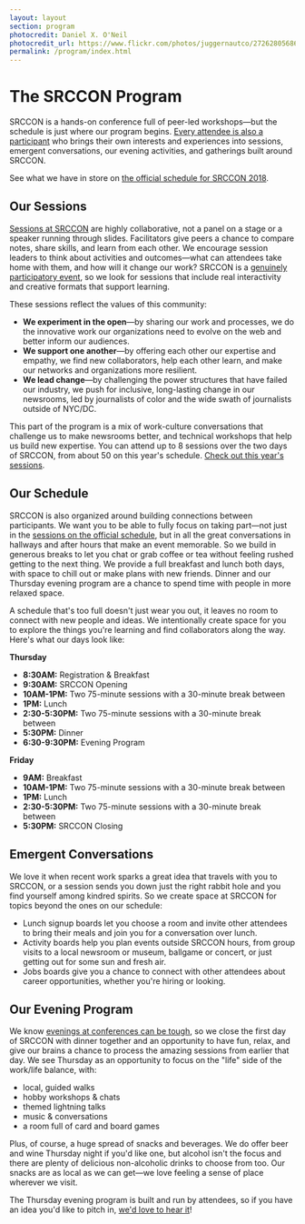 ```yaml
---
layout: layout
section: program
photocredit: Daniel X. O'Neil
photocredit_url: https://www.flickr.com/photos/juggernautco/27262805686/
permalink: /program/index.html
---
```

# The SRCCON Program
SRCCON is a hands-on conference full of peer-led workshops—but the schedule is just where our program begins. [Every attendee is also a participant](/participation) who brings their own interests and experiences into sessions, emergent conversations, our evening activities, and gatherings built around SRCCON.

See what we have in store on [the official schedule for SRCCON 2018](https://schedule.srccon.org).

## Our Sessions
[Sessions at SRCCON](/sessions) are highly collaborative, not a panel on a stage or a speaker running through slides. Facilitators give peers a chance to compare notes, share skills, and learn from each other. We encourage session leaders to think about activities and outcomes—what can attendees take home with them, and how will it change our work? SRCCON is a [genuinely participatory event](/participation), so we look for sessions that include real interactivity and creative formats that support learning.

These sessions reflect the values of this community:

* **We experiment in the open**—by sharing our work and processes, we do the innovative work our organizations need to evolve on the web and better inform our audiences.
* **We support one another**—by offering each other our expertise and empathy, we find new collaborators, help each other learn, and make our networks and organizations more resilient.
* **We lead change**—by challenging the power structures that have failed our industry, we push for inclusive, long-lasting change in our newsrooms, led by journalists of color and the wide swath of journalists outside of NYC/DC.

This part of the program is a mix of work-culture conversations that challenge us to make newsrooms better, and technical workshops that help us build new expertise. You can attend up to 8 sessions over the two days of SRCCON, from about 50 on this year's schedule. [Check out this year's sessions](/sessions).

## Our Schedule
SRCCON is also organized around building connections between participants. We want you to be able to fully focus on taking part—not just in the [sessions on the official schedule](https://schedule.srccon.org), but in all the great conversations in hallways and after hours that make an event memorable. So we build in generous breaks to let you chat or grab coffee or tea without feeling rushed getting to the next thing. We provide a full breakfast and lunch both days, with space to chill out or make plans with new friends. Dinner and our Thursday evening program are a chance to spend time with people in more relaxed space.

A schedule that's too full doesn't just wear you out, it leaves no room to connect with new people and ideas. We intentionally create space for you to explore the things you're learning and find collaborators along the way. Here's what our days look like:

**Thursday**

* **8:30AM:** Registration & Breakfast
* **9:30AM:** SRCCON Opening
* **10AM-1PM:** Two 75-minute sessions with a 30-minute break between
* **1PM:** Lunch
* **2:30-5:30PM:** Two 75-minute sessions with a 30-minute break between
* **5:30PM:** Dinner
* **6:30-9:30PM:** Evening Program

**Friday**

* **9AM:** Breakfast
* **10AM-1PM:** Two 75-minute sessions with a 30-minute break between
* **1PM:** Lunch
* **2:30-5:30PM:** Two 75-minute sessions with a 30-minute break between
* **5:30PM:** SRCCON Closing

## Emergent Conversations
We love it when recent work sparks a great idea that travels with you to SRCCON, or a session sends you down just the right rabbit hole and you find yourself among kindred spirits. So we create space at SRCCON for topics beyond the ones on our schedule:

* Lunch signup boards let you choose a room and invite other attendees to bring their meals and join you for a conversation over lunch.
* Activity boards help you plan events outside SRCCON hours, from group visits to a local newsroom or museum, ballgame or concert, or just getting out for some sun and fresh air.
* Jobs boards give you a chance to connect with other attendees about career opportunities, whether you're hiring or looking.

## Our Evening Program
We know [evenings at conferences can be tough](https://opennews.org/blog/srccon-thursday/), so we close the first day of SRCCON with dinner together and an opportunity to have fun, relax, and give our brains a chance to process the amazing sessions from earlier that day. We see Thursday as an opportunity to focus on the "life" side of the work/life balance, with:

* local, guided walks
* hobby workshops & chats
* themed lightning talks
* music & conversations
* a room full of card and board games

Plus, of course, a huge spread of snacks and beverages. We do offer beer and wine Thursday night if you'd like one, but alcohol isn't the focus and there are plenty of delicious non-alcoholic drinks to choose from too. Our snacks are as local as we can get—we love feeling a sense of place wherever we visit.

The Thursday evening program is built and run by attendees, so if you have an idea you'd like to pitch in, [we'd love to hear it](mailto:srccon@opennews.org)!
